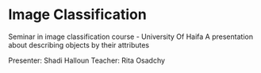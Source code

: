 # Image Classification

Seminar in image classification course - University Of Haifa
A presentation about describing objects by their attributes

Presenter: Shadi Halloun
Teacher: Rita Osadchy